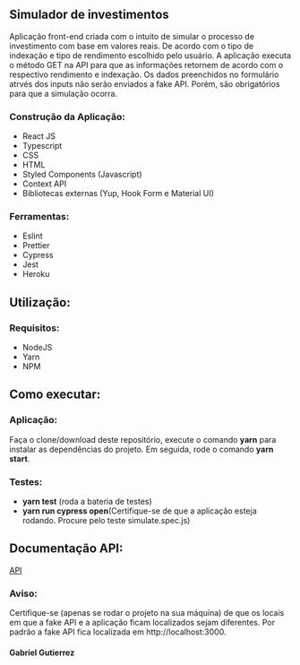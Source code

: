    <body>
   <aside>
    <h1>Simulador de investimentos</h1>
    <p>
      Aplicação front-end criada com o intuito de simular o processo de
      investimento com base em valores reais. De acordo com o tipo de indexação
      e tipo de rendimento escolhido pelo usuário. A aplicação executa o método
      GET na API para que as informações retornem de acordo com o respectivo rendimento e
      indexação. Os dados preenchidos no formulário atrvés dos inputs não serão
      enviados a fake API. Porém, são obrigatórios para que a simulação ocorra.
    </p>
   </aside>
  <aside>
    <h3>Construção da Aplicação:</h3>
    <ul>
      <li>React JS</li>
      <li>Typescript</li>
      <li>CSS</li>
      <li>HTML</li>
      <li>Styled Components (Javascript)</li>
      <li>Context API</li>
      <li>Bibliotecas externas (Yup, Hook Form e Material UI)</li>
    </ul>
  </aside>
  
  <aside>
    <h3>Ferramentas:</h3>
    <ul>
      <li>Eslint</li>
      <li>Prettier</li>
      <li>Cypress</li>
      <li>Jest</li>
      <li>Heroku</li>
    </ul>
  </aside>
  <aside>
    <h2>Utilização:</h2>
    	<h3>Requisitos:</h3>
				<ul>
					<li>NodeJS</li>
					<li>Yarn</li>
					<li>NPM</li>
				</ul>
    <h2>Como executar:</h2>
      <h3>Aplicação:</h3>
        <p>
          Faça o clone/download deste repositório, execute o comando <b>yarn</b> para
          instalar as dependências do projeto. Em seguida, rode o comando <b>yarn
          start</b>.
        </p>
    <h3>Testes:</h3>
    <ul>
      <li><b>yarn test</b> (roda a bateria de testes)</li>
      <li>
        <b>yarn run cypress open</b>(Certifique-se de que a aplicação esteja rodando.
        Procure pelo teste simulate.spec.js)
      </li>
    </ul>
    <h2>Documentação API:</h2>
    <a
      href="https://github.com/eqi-investimentos/desafio-fake-api"
      target="_blank"
      >API</a
    >
   </aside>
  <footer>
    <aside>
    <h3>Aviso:</h3>
    <p>
      Certifique-se (apenas se rodar o projeto na sua máquina) de que os locais
      em que a fake API e a aplicação ficam localizados sejam diferentes. Por
      padrão a fake API fica localizada em http://localhost:3000.
    </p>
    </aside>
    <h4>Gabriel Gutierrez</h4>
  </footer>
</body>
